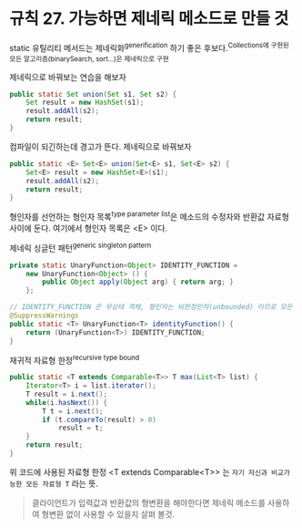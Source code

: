 # 규칙 27. 가능하면 제네릭 메소드로 만들 것
static 유틸리티 메서드는 제네릭화<sup>generification</sup> 하기 좋은 후보다.<sup>Collections에 구현된 모든 알고리즘(binarySearch, sort...)은 제네릭으로 구현</sup>

제네릭으로 바꿔보는 연습을 해보자
```java
public static Set union(Set s1, Set s2) {
	Set result = new HashSet(s1);
	result.addAll(s2);
	return result;
}
```
컴파일이 되긴하는데 경고가 뜬다. 제네릭으로 바꿔보자
```java
public static <E> Set<E> union(Set<E> s1, Set<E> s2) {
	Set<E> result = new HashSet<E>(s1);
	result.addAll(s2);
	return result;
}
```
형인자를 선언하는 형인자 목록<sup>type parameter list</sup>은 메소드의 수정자와 반환값 자료형 사이에 둔다. 여기에서 형인자 목록은 <E\> 이다.

제네릭 싱글턴 패턴<sup>generic singleton pattern</sup>
```java
private static UnaryFunction<Object> IDENTITY_FUNCTION =
	new UnaryFunction<Object> () {
		public Object apply(Object arg) { return arg; }
	};

// IDENTITY_FUNCTION 은 무상태 객체, 형인자는 비한정인자(unbounded) 이므로 모든 자료형이 같은 객체를 공유해도 안전하다.
@SuppressWarnings
public static <T> UnaryFunction<T> identityFunction() {
	return (UnaryFunction<T>) IDENTITY_FUNCTION;
}
```

재귀적 자료형 한정<sup>recursive type bound</sup>
```java
public static <T extends Comparable<T>> T max(List<T> list) {
	Iterator<T> i = list.iterator();
	T result = i.next();
	while(i.hasNext()) {
		T t = i.next();
		if (t.compareTo(result) > 0)
			result = t;
	}
	return result;
}
```
위 코드에 사용된 자료형 한정 <T extends Comparable<T\>\> 는 `자기 자신과 비교가능한 모든 자료형 T` 라는 뜻.

> 클라이언트가 입력값과 반환값의 형변환을 해야한다면 제네릭 메소드를 사용하여 형변환 없이 사용할 수 있을지 살펴 볼것.
